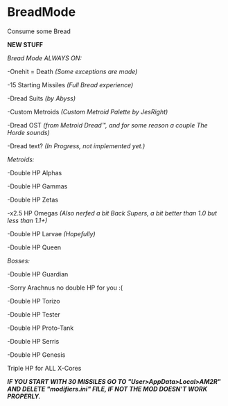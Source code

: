 # BreadMode
Consume some Bread

**NEW STUFF**

*Bread Mode ALWAYS ON:*

 -Onehit = Death *(Some exceptions are made)*
 
 -15 Starting Missiles *(Full Bread experience)*
 
 -Dread Suits *(by Abyss)*
 
 -Custom Metroids *(Custom Metroid Palette by JesRight)*
 
 -Dread OST *(from Metroid Dread:tm:, and for some reason a couple The Horde sounds)*
 
 -Dread text? *(In Progress, not implemented yet.)*
 
*Metroids:*

 -Double HP Alphas
 
 -Double HP Gammas
 
 -Double HP Zetas
 
 -x2.5 HP Omegas *(Also nerfed a bit Back Supers, a bit better than 1.0 but less than 1.1+)*
 
 -Double HP Larvae *(Hopefully)*
 
 -Double HP Queen
 
*Bosses:*

 -Double HP Guardian
 
 -Sorry Arachnus no double HP for you :(
 
 -Double HP Torizo
 
 -Double HP Tester
 
 -Double HP Proto-Tank
 
 -Double HP Serris
 
 -Double HP Genesis
 
Triple HP for ALL X-Cores

***IF YOU START WITH 30 MISSILES GO TO "User>AppData>Local>AM2R" AND DELETE "modifiers.ini" FILE, IF NOT THE MOD DOESN'T WORK PROPERLY.***
